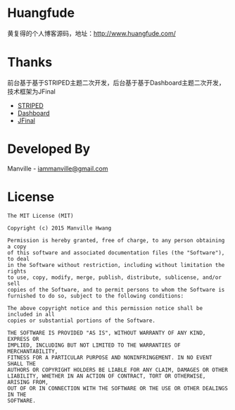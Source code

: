 # Huangfude
黄复得的个人博客源码，地址：http://www.huangfude.com/


# Thanks
前台基于基于STRIPED主题二次开发，后台基于基于Dashboard主题二次开发，技术框架为JFinal
* [STRIPED](http://html5up.net/)
* [Dashboard](http://www.bootstrapstage.com/free-themes/admin-dashboards/)
* [JFinal](http://www.jfinal.com/)


# Developed By
Manville - <iammanville@gmail.com>

# License
```
The MIT License (MIT)

Copyright (c) 2015 Manville Hwang

Permission is hereby granted, free of charge, to any person obtaining a copy
of this software and associated documentation files (the "Software"), to deal
in the Software without restriction, including without limitation the rights
to use, copy, modify, merge, publish, distribute, sublicense, and/or sell
copies of the Software, and to permit persons to whom the Software is
furnished to do so, subject to the following conditions:

The above copyright notice and this permission notice shall be included in all
copies or substantial portions of the Software.

THE SOFTWARE IS PROVIDED "AS IS", WITHOUT WARRANTY OF ANY KIND, EXPRESS OR
IMPLIED, INCLUDING BUT NOT LIMITED TO THE WARRANTIES OF MERCHANTABILITY,
FITNESS FOR A PARTICULAR PURPOSE AND NONINFRINGEMENT. IN NO EVENT SHALL THE
AUTHORS OR COPYRIGHT HOLDERS BE LIABLE FOR ANY CLAIM, DAMAGES OR OTHER
LIABILITY, WHETHER IN AN ACTION OF CONTRACT, TORT OR OTHERWISE, ARISING FROM,
OUT OF OR IN CONNECTION WITH THE SOFTWARE OR THE USE OR OTHER DEALINGS IN THE
SOFTWARE.
```
